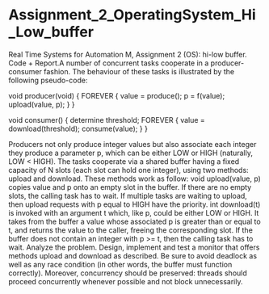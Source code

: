# Assignment_2_OperatingSystem_Hi_Low_buffer
Real Time Systems for Automation M, Assignment 2 (OS): hi-low buffer. Code + Report.A number of concurrent tasks cooperate in a producer-consumer fashion. The behaviour of these tasks is illustrated by the following pseudo-code: 

void producer(void) {
    FOREVER {
        value = produce();
        p = f(value);
        upload(value, p);
    }
}

void consumer() {
    determine threshold;
    FOREVER {
        value = download(threshold);
        consume(value);
    }
}

Producers not only produce integer values but also associate each integer they produce a parameter p, which can be either LOW or HIGH (naturally, LOW < HIGH). The tasks cooperate via a shared buffer having a fixed capacity of N slots (each slot can hold one integer), using two methods: upload and download. These methods work as follow:
void upload(value, p) copies value and p onto an empty slot in the buffer. If there are no empty slots, the calling task has to wait. If multiple tasks are waiting to upload, then upload requests with p equal to HIGH have the priority.
int download(t) is invoked with an argument t which, like p, could be either LOW or HIGH. It takes from the buffer a value whose associated p is greater than or equal to t, and returns the value to the caller, freeing the corresponding slot. If the buffer does not contain an integer with p >= t, then the calling task has to wait.
Analyze the problem. Design, implement and test a monitor that offers methods upload and download as described. Be sure to avoid deadlock as well as any race condition (in other words, the buffer must function correctly). Moreover, concurrency should be preserved: threads should proceed concurrently whenever possible and not block unnecessarily.


